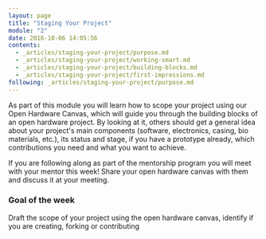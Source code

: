```yaml
---
layout: page
title: "Staging Your Project"
module: "2"
date: 2016-10-06 14:05:56
contents:
  - _articles/staging-your-project/purpose.md
  - _articles/staging-your-project/working-smart.md
  - _articles/staging-your-project/building-blocks.md
  - _articles/staging-your-project/first-impressions.md
following: _articles/staging-your-project/purpose.md
---
```


As part of this module you will learn how to scope your project using our Open Hardware Canvas, which will guide you through the building blocks of an open hardware project. By looking at it, others should get a general idea about your project's main components (software, electronics, casing, bio materials, etc.), its status and stage, if you have a prototype already, which contributions you need and what you want to achieve.

If you are following along as part of the mentorship program you will meet with your mentor this week! Share your open hardware canvas with them and discuss it at your meeting.

### Goal of the week
Draft the scope of your project using the open hardware canvas, identify if you are creating, forking or contributing
